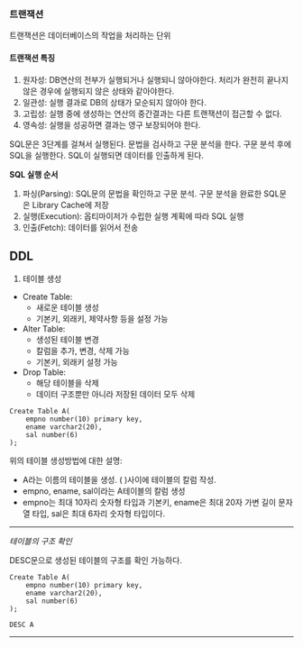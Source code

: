 ### 트랜잭션
트랜잭션은 데이터베이스의 작업을 처리하는 단위

#### 트랜잭션 특징
1. 원자성: DB연산의 전부가 실행되거나 실행되니 않아야한다. 처리가 완전히 끝나지 않은 경우에 실행되지 않은 상태와 같아야한다.
2. 일관성: 실행 결과로 DB의 상태가 모순되지 않아야 한다.
3. 고립성: 실행 중에 생성하는 연산의 중간결과는 다른 트랜잭션이 접근할 수 없다.
4. 영속성: 실행을 성공하면 결과는 영구 보장되어야 한다.

SQL문은 3단계를 걸쳐서 실행된다. 문법을 검사하고 구문 분석을 한다. 구문 분석 후에 SQL을 실행한다. SQL이 실행되면 데이터를 인출하게 된다.

**SQL 실행 순서**
1. 파싱(Parsing): SQL문의 문법을 확인하고 구문 분석. 구문 분석을 완료한 SQL문은 Library Cache에 저장
2. 실행(Execution): 옵티마이저가 수립한 실행 계획에 따라 SQL 실행
3. 인출(Fetch): 데이터를 읽어서 전송

## DDL
1. 테이블 생성
- Create Table: 
    - 새로운 테이블 생성
    - 기본키, 외래키, 제약사항 등을 설정 가능
- Alter Table: 
    - 생성된 테이블 변경
    - 칼럼을 추가, 변경, 삭제 가능
    - 기본키, 외래키 설정 가능
- Drop Table: 
    - 해당 테이블을 삭제
    - 데이터 구조뿐만 아니라 저장된 데이터 모두 삭제

```
Create Table A(
    empno number(10) primary key,
    ename varchar2(20),
    sal number(6)
);
```
위의 테이블 생성방법에 대한 설명:
- A라는 이름의 테이블을 생성. ( )사이에 테이블의 칼럼 작성.
- empno, ename, sal이라는 A테이블의 칼럼 생성
- empno는 최대 10자리 숫자형 타입과 기본키, ename은 최대 20자 가변 길이 문자열 타입, sal은 최대 6자리 숫자형 타입이다.

---

*테이블의 구조 확인*

DESC문으로 생성된 테이블의 구조를 확인 가능하다.
```
Create Table A(
    empno number(10) primary key,
    ename varchar2(20),
    sal number(6)
);

DESC A
```
---


